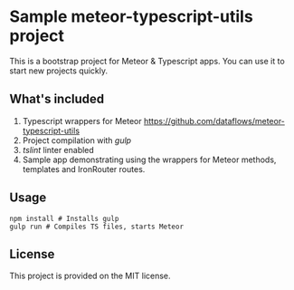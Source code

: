 # Sample meteor-typescript-utils project
This is a bootstrap project for Meteor &amp; Typescript apps. You can use it to start new projects quickly.

## What's included
1. Typescript wrappers for Meteor https://github.com/dataflows/meteor-typescript-utils
2. Project compilation with _gulp_
3. _tslint_ linter enabled
4. Sample app demonstrating using the wrappers for Meteor methods, templates and IronRouter routes.

## Usage
```
npm install # Installs gulp
gulp run # Compiles TS files, starts Meteor
```

## License
This project is provided on the MIT license.
